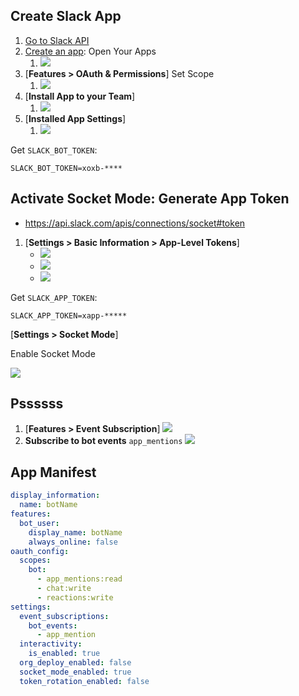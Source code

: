 ## Create Slack App

1. [Go to Slack API](https://api.slack.com/)
2. [Create an app](https://api.slack.com/apps?new_app=1): Open Your Apps
   1. ![](images/01.png)
3. [**Features > OAuth & Permissions**] Set Scope
   1. ![](images/02.png)
4. [**Install App to your Team**]
   1. ![](images/03.png)
5. [**Installed App Settings**]
   1. ![](images/04.png)

Get `SLACK_BOT_TOKEN`:

```
SLACK_BOT_TOKEN=xoxb-****
```

## Activate Socket Mode: Generate App Token

* https://api.slack.com/apis/connections/socket#token


1. [**Settings > Basic Information > App-Level Tokens**]
    * ![](images/05.png)
    * ![](images/06.png)
    * ![](images/07.png)

Get `SLACK_APP_TOKEN`:

```
SLACK_APP_TOKEN=xapp-*****
```

[**Settings > Socket Mode**]

Enable Socket Mode

![](images/08.png)


## Pssssss

1. [**Features > Event Subscription**]
   ![](images/09.png)
2. **Subscribe to bot events** `app_mentions`
   ![](images/10.png)


## App Manifest

```yaml
display_information:
  name: botName
features:
  bot_user:
    display_name: botName
    always_online: false
oauth_config:
  scopes:
    bot:
      - app_mentions:read
      - chat:write
      - reactions:write
settings:
  event_subscriptions:
    bot_events:
      - app_mention
  interactivity:
    is_enabled: true
  org_deploy_enabled: false
  socket_mode_enabled: true
  token_rotation_enabled: false
```